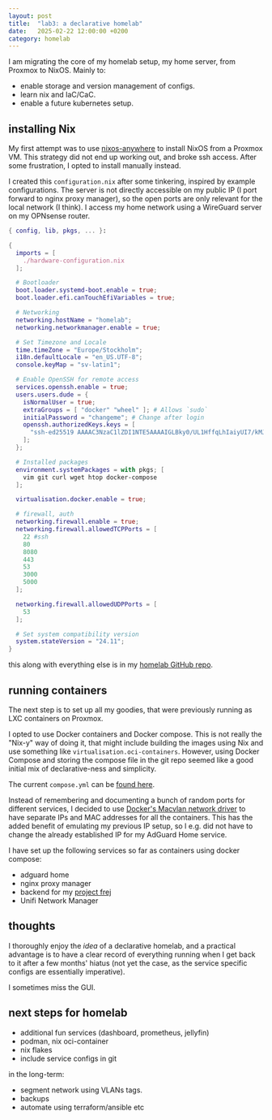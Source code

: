 ```yaml
---
layout: post
title:  "lab3: a declarative homelab"
date:   2025-02-22 12:00:00 +0200
category: homelab
---
```


I am migrating the core of my homelab setup, my home server, from Proxmox to NixOS. Mainly to:
- enable storage and version management of configs.
- learn nix and IaC/CaC.
- enable a future kubernetes setup.

## installing Nix
My first attempt was to use [nixos-anywhere](https://github.com/nix-community/nixos-anywhere) to install NixOS from a Proxmox VM. This strategy did not end up working out, and broke ssh access. After some frustration, I opted to install manually instead.

I created this `configuration.nix` after some tinkering, inspired by example configurations. The server is not directly accessible on my public IP (I port forward to nginx proxy manager), so the open ports are only relevant for the local network (I think). I access my home network using a WireGuard server on my OPNsense router.

```nix
{ config, lib, pkgs, ... }:

{
  imports = [
    ./hardware-configuration.nix
  ];

  # Bootloader
  boot.loader.systemd-boot.enable = true;
  boot.loader.efi.canTouchEfiVariables = true;

  # Networking
  networking.hostName = "homelab";
  networking.networkmanager.enable = true;

  # Set Timezone and Locale
  time.timeZone = "Europe/Stockholm"; 
  i18n.defaultLocale = "en_US.UTF-8";
  console.keyMap = "sv-latin1";

  # Enable OpenSSH for remote access
  services.openssh.enable = true;
  users.users.dude = {
    isNormalUser = true;
    extraGroups = [ "docker" "wheel" ]; # Allows `sudo`
    initialPassword = "changeme"; # Change after login
    openssh.authorizedKeys.keys = [
      "ssh-ed25519 AAAAC3NzaC1lZDI1NTE5AAAAIGLBky0/UL1HffqLhIaiyUI7/kMJoSXLRzB6dOnCs1vo"
    ];
  };

  # Installed packages
  environment.systemPackages = with pkgs; [
    vim git curl wget htop docker-compose
  ];

  virtualisation.docker.enable = true;

  # firewall, auth
  networking.firewall.enable = true;
  networking.firewall.allowedTCPPorts = [ 
    22 #ssh 
    80 
    8080
    443
    53
    3000
    5000
  ];

  networking.firewall.allowedUDPPorts = [
    53
  ];

  # Set system compatibility version
  system.stateVersion = "24.11"; 
}
```

this along with everything else is in my [homelab GitHub repo](https://github.com/bjornthiberg/homelab).

## running containers

The next step is to set up all my goodies, that were previously running as LXC containers on Proxmox. 

I opted to use Docker containers and Docker compose. This is not really the "Nix-y" way of doing it, that might include building the images using Nix and use something like `virtualisation.oci-containers`. However, using Docker Compose and storing the compose file in the git repo seemed like a good initial mix of declarative-ness and simplicity.

The current `compose.yml` can be [found here](https://github.com/bjornthiberg/homelab/blob/47e88e20fae9c3bed2765b854a4ca2b2ca02172a/containers/compose.yml).

Instead of remembering and documenting a bunch of random ports for different services, I decided to use [Docker's Macvlan network driver](https://docs.docker.com/engine/network/drivers/macvlan/) to have separate IPs and MAC addresses for all the containers. This has the added benefit of emulating my previous IP setup, so I e.g. did not have to change the already established IP for my AdGuard Home service.

I have set up the following services so far as containers using docker compose:

- adguard home
- nginx proxy manager
- backend for my [project frej](https://github.com/bjornthiberg/project_frej)
- Unifi Network Manager

## thoughts
I thoroughly enjoy the *idea* of a declarative homelab, and a practical advantage is to have a clear record of everything running when I get back to it after a few months' hiatus (not yet the case, as the service specific configs are essentially imperative).

I sometimes miss the GUI.

## next steps for homelab
- additional fun services (dashboard, prometheus, jellyfin)
- podman, nix oci-container
- nix flakes
- include service configs in git

in the long-term:
- segment network using VLANs tags.
- backups
- automate using terraform/ansible etc
